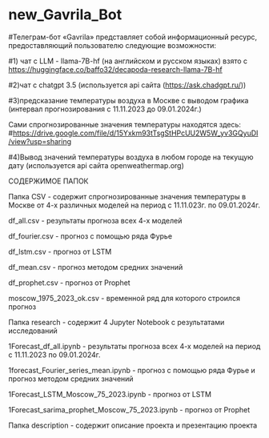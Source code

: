 # new_Gavrila_Bot
#Телеграм-бот  «Gavrila» представляет собой информационный ресурс, предоставляющий пользователю следующие возможности:

#1) чат с LLM - llama-7B-hf (на английском и русском языках) взято с https://huggingface.co/baffo32/decapoda-research-llama-7B-hf

#2)чат с chatgpt 3.5 (используется api сайта (https://ask.chadgpt.ru/))

#3)предсказание температуры воздуха в Москве с выводом графика (интервал прогнозирования с 11.11.2023 до 09.01.2024г.) 

Сами спрогнозированные значения температуры находятся здесь:
#https://drive.google.com/file/d/15Yxkm93tTsgStHPcUU2W5W_yv3GQyuDI/view?usp=sharing

#4)Вывод значений температуры воздуха в любом городе на текущую дату (используется api сайта openweathermap.org)

СОДЕРЖИМОЕ ПАПОК

Папка CSV - содержит спрогнозированные значения температуры в Москве от 4-х различных моделей на период с 11.11.023г. по 09.01.2024г.

df_all.csv  -  результаты прогноза всех 4-х моделей

df_fourier.csv  - прогноз с помощью ряда Фурье

df_lstm.csv - прогноз от LSTM

df_mean.csv - прогноз методом средних значений

df_prophet.csv - прогноз от Prophet

moscow_1975_2023_ok.csv - временной ряд для которого строился прогноз


Папка research - содержит 4 Jupyter Notebook с результатами исследований

1Forecast_df_all.ipynb  -  результаты прогноза всех 4-х моделей на период с 11.11.2023 по 09.01.2024г.

1forecast_Fourier_series_mean.ipynb  - прогноз с помощью ряда Фурье и прогноз методом средних значений

1Forecast_LSTM_Moscow_75_2023.ipynb - прогноз от LSTM

1Forecast_sarima_prophet_Moscow_75_2023.ipynb - прогноз от Prophet


Папка description - содержит описание проекта и презентацию проекта










